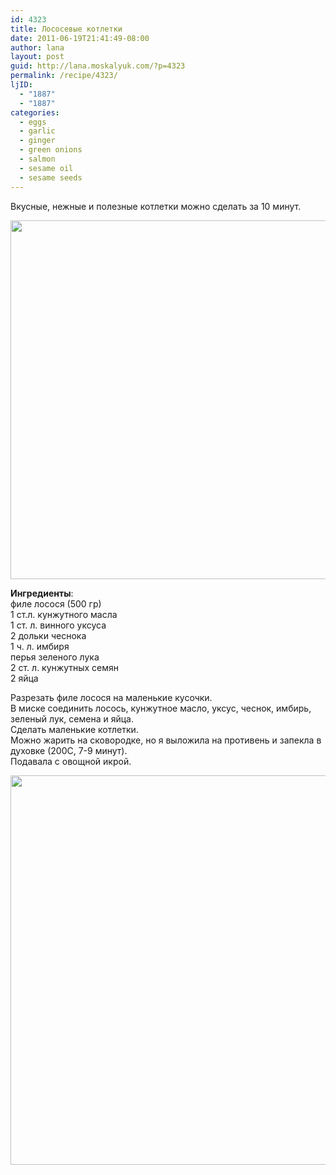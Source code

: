 ```yaml
---
id: 4323
title: Лососевые котлетки
date: 2011-06-19T21:41:49-08:00
author: lana
layout: post
guid: http://lana.moskalyuk.com/?p=4323
permalink: /recipe/4323/
ljID:
  - "1887"
  - "1887"
categories:
  - eggs
  - garlic
  - ginger
  - green onions
  - salmon
  - sesame oil
  - sesame seeds
---
```

Вкусные, нежные и полезные котлетки можно сделать за 10 минут.

<img loading="lazy" class="alignnone" title="salmon patties" src="http://farm3.static.flickr.com/2661/5851823536_6670113b25_z.jpg" alt="" width="640" height="574" /> 

**Ингредиенты**:  
филе лосося (500 гр)  
1 ст.л. кунжутного масла  
1 ст. л. винного уксуса  
2 дольки чеснока  
1 ч. л. имбиря  
перья зеленого лука  
2 ст. л. кунжутных семян  
2 яйца

Разрезать филе лосося на маленькие кусочки.  
В миске соединить лосось, кунжутное масло, уксус, чеснок, имбирь, зеленый лук, семена и яйца.  
Сделать маленькие котлетки.  
Можно жарить на сковородке, но я выложила на противень и запекла в духовке (200С, 7-9 минут).  
Подавала с овощной икрой.

<img loading="lazy" class="alignnone" title="salmon patties" src="http://farm6.static.flickr.com/5270/5851269549_7212178904_z.jpg" alt="" width="640" height="623" />